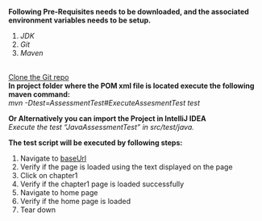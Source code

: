 **Following Pre-Requisites needs to be downloaded, and the associated environment variables needs to be setup.**<br/>
 1. _JDK_ <br/>
 1. _Git_ <br/>
 1. _Maven_ <br/><br/>

[Clone the Git repo](https://github.com/usamaisb/10PearlsJavaAssessment.git) <br />
**In project folder where the POM xml file is located execute the following maven command:**<br />
_mvn -Dtest=AssessmentTest#ExecuteAssesmentTest test_<br />

**Or Alternatively you can import the Project in IntelliJ IDEA**<br />
_Execute the test “JavaAssessmentTest” in src/test/java._<br />

**The test script will be executed by following steps:**<br />
1. Navigate to [baseUrl](http://book.theautomatedtester.co.uk/)
1. Verify if the page is loaded using the text displayed on the page
1. Click on chapter1
1. Verify if the chapter1 page is loaded successfully
1. Navigate to home page
1. Verify if the home page is loaded
1. Tear down
